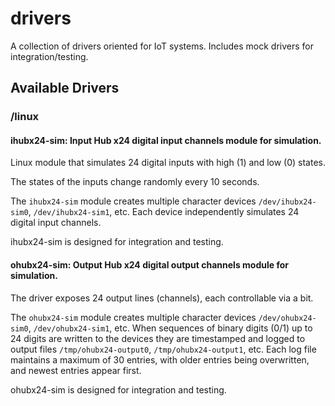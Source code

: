 # drivers
A collection of drivers oriented for IoT systems. Includes mock drivers for integration/testing.

## Available Drivers

### /linux

#### ihubx24-sim: Input Hub x24 digital input channels module for simulation.

Linux module that simulates 24 digital inputs with high (1) and low (0) states.

The states of the inputs change randomly every 10 seconds.

The `ihubx24-sim` module creates multiple character devices `/dev/ihubx24-sim0`, `/dev/ihubx24-sim1`, etc. Each device independently simulates 24 digital input channels.

ihubx24-sim is designed for integration and testing.


#### ohubx24-sim: Output Hub x24 digital output channels module for simulation.

The driver exposes 24 output lines (channels), each controllable via a bit.

The `ohubx24-sim` module creates multiple character devices `/dev/ohubx24-sim0`, `/dev/ohubx24-sim1`, etc. When sequences of binary digits (0/1) up to 24 digits are written to the devices they are timestamped and logged to output files `/tmp/ohubx24-output0`, `/tmp/ohubx24-output1`, etc. Each log file maintains a maximum of 30 entries, with older entries being overwritten, and newest entries appear first.

ohubx24-sim is designed for integration and testing.
